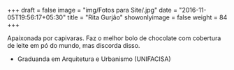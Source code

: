 +++
draft = false
image = "img/Fotos para Site/.jpg"
date = "2016-11-05T19:56:17+05:30"
title = "Rita Gurjão"
showonlyimage = false
weight = 84
+++

<!--more-->
Apaixonada por capivaras. Faz o melhor bolo de chocolate com cobertura de leite em pó do mundo, mas discorda disso.

* Graduanda em Arquitetura e Urbanismo (UNIFACISA)
